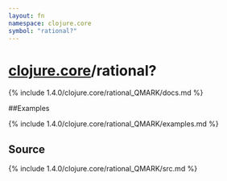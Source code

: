 ```yaml
---
layout: fn
namespace: clojure.core
symbol: "rational?"
---
```


# [clojure.core](../)/rational?

{% include 1.4.0/clojure.core/rational_QMARK/docs.md %}

##Examples

{% include 1.4.0/clojure.core/rational_QMARK/examples.md %}
## Source
{% include 1.4.0/clojure.core/rational_QMARK/src.md %}

